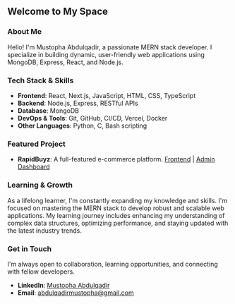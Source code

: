 ## Welcome to My Space

### About Me
Hello! I'm Mustopha Abdulqadir, a passionate MERN stack developer. I specialize in building dynamic, user-friendly web applications using MongoDB, Express, React, and Node.js.

### Tech Stack & Skills
- **Frontend**: React, Next.js, JavaScript, HTML, CSS, TypeScript
- **Backend**: Node.js, Express, RESTful APIs
- **Database**: MongoDB
- **DevOps & Tools**: Git, GitHub, CI/CD, Vercel, Docker
- **Other Languages**: Python, C, Bash scripting

### Featured Project
- **RapidBuyz**: A full-featured e-commerce platform. [Frontend](https://github.com/Elmoustafi-22/rapidbuyz-frontend) | [Admin Dashboard](https://github.com/Elmoustafi-22/rapidbuyz-admin)

### Learning & Growth
As a lifelong learner, I'm constantly expanding my knowledge and skills. I'm focused on mastering the MERN stack to develop robust and scalable web applications. My learning journey includes enhancing my understanding of complex data structures, optimizing performance, and staying updated with the latest industry trends.

### Get in Touch
I'm always open to collaboration, learning opportunities, and connecting with fellow developers. 
- **LinkedIn**: [Mustopha Abdulqadir](https://www.linkedin.com/in/elmoustafi)
- **Email**: abdulqadirmustopha@gmail.com
